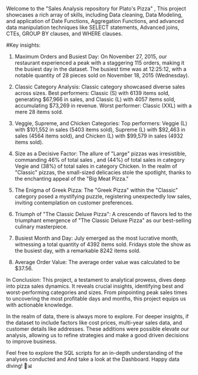 Welcome to the "Sales Analysis repository for Plato's Pizza" , This project showcases a rich array of skills, including Data cleaning, Data Modeling, and application of Date Functions, Aggregation Functions, and advanced data manipulation techniques like SELECT statements, Advanced joins, CTEs, GROUP BY clauses, and WHERE clauses.

#Key insights:
1. Maximum Orders and Busiest Day:
On November 27, 2015, our restaurant experienced a peak with a staggering 115 orders, making it the busiest day in the dataset. The busiest time was at 12:25:12, with a notable quantity of 28 pieces sold on November 18, 2015 (Wednesday). 

2. Classic Category Analysis:
Classic category showcased diverse sales across sizes. Best performers: Classic (S) with 6139 items sold, generating $67,966 in sales, and Classic (L) with 4057 items sold, accumulating $73,269 in revenue. Worst performer: Classic (XXL) with a mere 28 items sold. 

3. Veggie, Supreme, and Chicken Categories:
Top performers: Veggie (L) with $101,552 in sales (5403 items sold), Supreme (L) with $92,463 in sales (4564 items sold), and Chicken (L) with $99,579 in sales (4932 items sold). 

4. Size as a Decisive Factor: The allure of "Large" pizzas was irresistible, commanding 46% of total sales , and (44%) of total sales in category Vegie and (38%) of total sales in category Chicken. In the realm of "Classic" pizzas, the small-sized delicacies stole the spotlight, thanks to the enchanting appeal of the "Big Meat Pizza."

5. The Enigma of Greek Pizza: The "Greek Pizza" within the "Classic" category posed a mystifying puzzle, registering unexpectedly low sales, inviting contemplation on customer preferences.

6. Triumph of "The Classic Deluxe Pizza": A crescendo of flavors led to the triumphant emergence of "The Classic Deluxe Pizza" as our best-selling culinary masterpiece.

7. Busiest Month and Day:
July emerged as the most lucrative month, witnessing a total quantity of 4392 items sold. Fridays stole the show as the busiest day, with a remarkable 8242 items sold. 

8. Average Order Value:
The average order value was calculated to be $37.56. 

In Conclusion: This project, a testament to analytical prowess, dives deep into pizza sales dynamics. It reveals crucial insights, identifying best and worst-performing categories and sizes. From pinpointing peak sales times to uncovering the most profitable days and months, this project equips us with actionable knowledge.

In the realm of data, there is always more to explore. For deeper insights, if the dataset to include factors like cost prices, multi-year sales data, and customer details like addresses. These additions were possible elevate our analysis, allowing us to refine strategies and make a good driven decisions to improve business.

Feel free to explore the SQL scripts for an in-depth understanding of the analyses conducted and And take a look at the Dashboard. Happy data diving! 🍕📊
 
